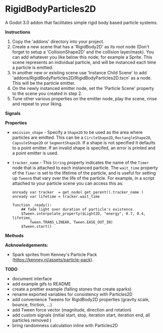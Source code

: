 # RigidBodyParticles2D

A Godot 3.0 addon that facilitates simple rigid body based particle systems.

**Instructions**

1. Copy the 'addons' directory into your project.
2. Create a new scene that has a 'RigidBody2D' as its root node (Don't forget to setup a 'CollisionShape2D' and the collision layer/mask). You can add whatever you like below this node; for example a Sprite. This scene represents an individual particle, and will be instanced each time a particle is emitted.
3. In another new or existing scene use 'Instance Child Scene' to add 'addons/RigidBodyParticles2D/RigidBodyParticles2D.tscn' as a node. This will be the particle emitter.
4. On the newly instanced emitter node, set the 'Particle Scene' property to the scene you created in step 2.
5. Tune other various properties on the emitter node, play the scene, rinse and repeat to your liking.

**Signals**

**Properties**

 * `emission_shape` - Specify a `Shape2D` to be used as the area where particles are emitted. This can be a `CircleShape2D`, `RectangleShape2D`, `CapsuleShape2D` or `SegmentShape2D`. If a shape is not specified it defaults to a point emitter. If an invalid shape is specifed, an error is printed and a point emitter is used.

 * `tracker_name` - This `String` property indicates the name of the `Timer` node that is attached to each instanced particle. The `wait_time` property of the `Timer` is set to the lifetime of the particle, and is useful for setting up `Tween`s that vary over the life of the particle. For example, in a script attached to your particle scene you can access this as:

    ````
    onready var tracker  = get_node( get_parent().tracker_name )
    onready var lifetime = tracker.wait_time

    function _ready():
		## fade light over duration of particle's existence
    	$Tween.interpolate_property($Light2D, "energy", 0.7, 0.4, lifetime,
    		Tween.TRANS_LINEAR, Tween.EASE_OUT_IN)
    	$Tween.start()
    ````

**Methods**

**Acknowledgements:**

 * Spark sprites from Kenney's Particle Pack (https://kenney.nl/assets/particle-pack).

**TODO**

* document interface
* add example gifs to README
* create a prettier example (falling stones that create sparks)
* rename exported variables for consistency with Particles2D
* add convenience Tweens for RigidBody2D properties (gravity scale, bounce, friction, ...)
* add Tween force vector (magnitude, direction and rotation)
* add custom signals (initial start, stop, iteration start, iteration end, all particles removed )
* bring randomness calculation inline with Particles2D
